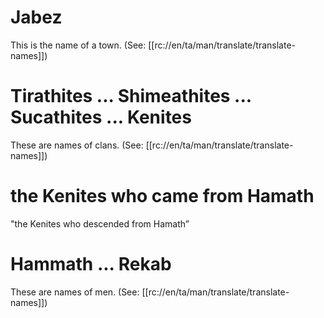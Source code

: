 # Jabez

This is the name of a town. (See: [[rc://en/ta/man/translate/translate-names]])

# Tirathites ... Shimeathites ... Sucathites ... Kenites

These are names of clans. (See: [[rc://en/ta/man/translate/translate-names]])

# the Kenites who came from Hamath

"the Kenites who descended from Hamath”

# Hammath ... Rekab

These are names of men. (See: [[rc://en/ta/man/translate/translate-names]])

